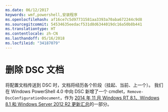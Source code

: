 ```yaml
---
ms.date: 06/12/2017
keywords: wmf,powershell,安装程序
ms.openlocfilehash: af16ce7c5d97731581aa3393a70aba672244c9d8
ms.sourcegitcommit: 54534635eedacf531d8d6344019dc16a50b8b441
ms.translationtype: HT
ms.contentlocale: zh-CN
ms.lasthandoff: 05/16/2018
ms.locfileid: "34187079"
---
```

# <a name="remove-dsc-documents"></a>删除 DSC 文档

将配置文档传送到 DSC 时，文档将经历各个阶段（挂起、当前、上一个）。 我们在 Windows PowerShell 4.0 中向 DSC 新增了一个 cmdlet，`Remove-DscConfigurationDocument`，作为 [2014 年 11 月 Windows RT 8.1、Windows 8.1 和 Windows Server 2012 R2 更新汇总](https://support.microsoft.com/kb/3000850)的一部分。
